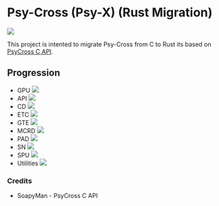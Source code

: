 # Psy-Cross (Psy-X) (Rust Migration)
![](https://i.ibb.co/PFNnw4G/PsyCross.jpg)

This project is intented to migrate Psy-Cross from C to Rust its based on [PsyCross C API](https://github.com/OpenDriver2/PsyCross).


## Progression

- GPU ![](https://geps.dev/progress/0)
- API ![](https://geps.dev/progress/0)
- CD ![](https://geps.dev/progress/0)
- ETC ![](https://geps.dev/progress/0)
- GTE ![](https://geps.dev/progress/0)
- MCRD ![](https://geps.dev/progress/0)
- PAD ![](https://geps.dev/progress/0)
- SN ![](https://geps.dev/progress/0)
- SPU ![](https://geps.dev/progress/0)
- Utilities ![](https://geps.dev/progress/0)


### Credits
- SoapyMan - PsyCross C API

